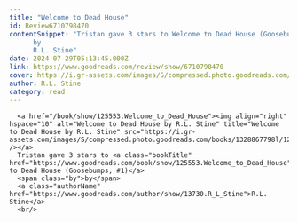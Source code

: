 ```yaml
---
title: "Welcome to Dead House"
id: Review6710798470
contentSnippet: "Tristan gave 3 stars to Welcome to Dead House (Goosebumps, #1)
      by
      R.L. Stine"
date: 2024-07-29T05:13:45.000Z
link: https://www.goodreads.com/review/show/6710798470
cover: https://i.gr-assets.com/images/S/compressed.photo.goodreads.com/books/1328867798l/125553._SX50_.jpg
author: R.L. Stine
category: read
---
```


      
      <a href="/book/show/125553.Welcome_to_Dead_House"><img align="right" hspace="10" alt="Welcome to Dead House by R.L. Stine" title="Welcome to Dead House by R.L. Stine" src="https://i.gr-assets.com/images/S/compressed.photo.goodreads.com/books/1328867798l/125553._SX50_.jpg" /></a>
      Tristan gave 3 stars to <a class="bookTitle" href="https://www.goodreads.com/book/show/125553.Welcome_to_Dead_House">Welcome to Dead House (Goosebumps, #1)</a>
      <span class="by">by</span>
      <a class="authorName" href="https://www.goodreads.com/author/show/13730.R_L_Stine">R.L. Stine</a>
      <br/>